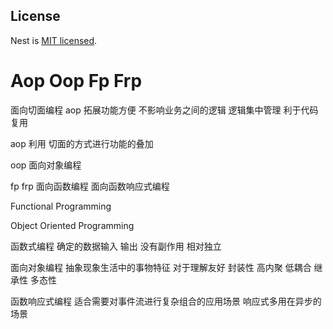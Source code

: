 ## License

Nest is [MIT licensed](LICENSE).


# Aop Oop Fp Frp

面向切面编程 aop 拓展功能方便 不影响业务之间的逻辑 逻辑集中管理 利于代码复用

aop 利用 切面的方式进行功能的叠加

oop 面向对象编程

fp frp 面向函数编程 面向函数响应式编程


Functional Programming

Object Oriented Programming

函数式编程 确定的数据输入 输出 没有副作用 相对独立

面向对象编程 抽象现象生活中的事物特征 对于理解友好 封装性 高内聚 低耦合 继承性 多态性

函数响应式编程 适合需要对事件流进行复杂组合的应用场景 响应式多用在异步的场景